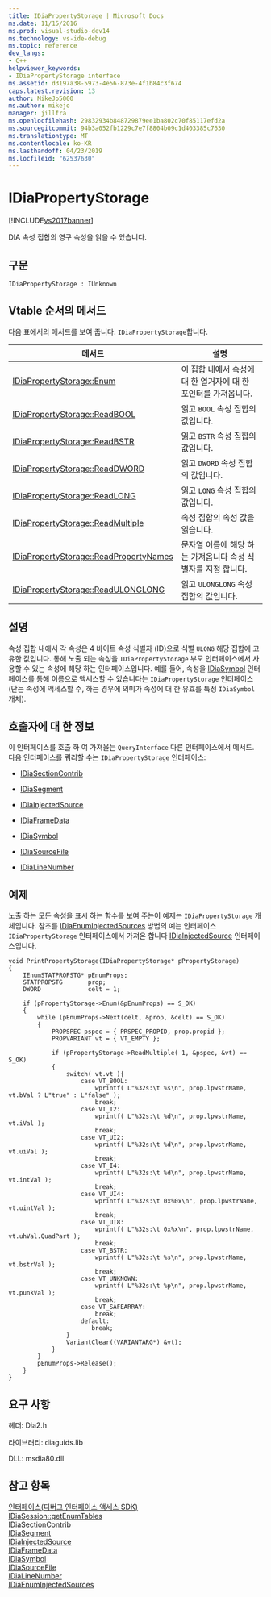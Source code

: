 ```yaml
---
title: IDiaPropertyStorage | Microsoft Docs
ms.date: 11/15/2016
ms.prod: visual-studio-dev14
ms.technology: vs-ide-debug
ms.topic: reference
dev_langs:
- C++
helpviewer_keywords:
- IDiaPropertyStorage interface
ms.assetid: d3197a38-5973-4e56-873e-4f1b84c3f674
caps.latest.revision: 13
author: MikeJo5000
ms.author: mikejo
manager: jillfra
ms.openlocfilehash: 29832934b848729879ee1ba802c70f85117efd2a
ms.sourcegitcommit: 94b3a052fb1229c7e7f8804b09c1d403385c7630
ms.translationtype: MT
ms.contentlocale: ko-KR
ms.lasthandoff: 04/23/2019
ms.locfileid: "62537630"
---
```

# <a name="idiapropertystorage"></a>IDiaPropertyStorage
[!INCLUDE[vs2017banner](../../includes/vs2017banner.md)]

DIA 속성 집합의 영구 속성을 읽을 수 있습니다.  
  
## <a name="syntax"></a>구문  
  
```  
IDiaPropertyStorage : IUnknown  
```  
  
## <a name="methods-in-vtable-order"></a>Vtable 순서의 메서드  
 다음 표에서의 메서드를 보여 줍니다. `IDiaPropertyStorage`합니다.  
  
|메서드|설명|  
|------------|-----------------|  
|[IDiaPropertyStorage::Enum](../../debugger/debug-interface-access/idiapropertystorage-enum.md)|이 집합 내에서 속성에 대 한 열거자에 대 한 포인터를 가져옵니다.|  
|[IDiaPropertyStorage::ReadBOOL](../../debugger/debug-interface-access/idiapropertystorage-readbool.md)|읽고 `BOOL` 속성 집합의 값입니다.|  
|[IDiaPropertyStorage::ReadBSTR](../../debugger/debug-interface-access/idiapropertystorage-readbstr.md)|읽고 `BSTR` 속성 집합의 값입니다.|  
|[IDiaPropertyStorage::ReadDWORD](../../debugger/debug-interface-access/idiapropertystorage-readdword.md)|읽고 `DWORD` 속성 집합의 값입니다.|  
|[IDiaPropertyStorage::ReadLONG](../../debugger/debug-interface-access/idiapropertystorage-readlong.md)|읽고 `LONG` 속성 집합의 값입니다.|  
|[IDiaPropertyStorage::ReadMultiple](../../debugger/debug-interface-access/idiapropertystorage-readmultiple.md)|속성 집합의 속성 값을 읽습니다.|  
|[IDiaPropertyStorage::ReadPropertyNames](../../debugger/debug-interface-access/idiapropertystorage-readpropertynames.md)|문자열 이름에 해당 하는 가져옵니다 속성 식별자를 지정 합니다.|  
|[IDiaPropertyStorage::ReadULONGLONG](../../debugger/debug-interface-access/idiapropertystorage-readulonglong.md)|읽고 `ULONGLONG` 속성 집합의 값입니다.|  
  
## <a name="remarks"></a>설명  
 속성 집합 내에서 각 속성은 4 바이트 속성 식별자 (ID)으로 식별 `ULONG` 해당 집합에 고유한 값입니다. 통해 노출 되는 속성을 `IDiaPropertyStorage` 부모 인터페이스에서 사용할 수 있는 속성에 해당 하는 인터페이스입니다. 예를 들어, 속성을 [IDiaSymbol](../../debugger/debug-interface-access/idiasymbol.md) 인터페이스를 통해 이름으로 액세스할 수 있습니다는 `IDiaPropertyStorage` 인터페이스 (단는 속성에 액세스할 수, 하는 경우에 의미가 속성에 대 한 유효를 특정 `IDiaSymbol` 개체).  
  
## <a name="notes-for-callers"></a>호출자에 대 한 정보  
 이 인터페이스를 호출 하 여 가져올는 `QueryInterface` 다른 인터페이스에서 메서드. 다음 인터페이스를 쿼리할 수는 `IDiaPropertyStorage` 인터페이스:  
  
- [IDiaSectionContrib](../../debugger/debug-interface-access/idiasectioncontrib.md)  
  
- [IDiaSegment](../../debugger/debug-interface-access/idiasegment.md)  
  
- [IDiaInjectedSource](../../debugger/debug-interface-access/idiainjectedsource.md)  
  
- [IDiaFrameData](../../debugger/debug-interface-access/idiaframedata.md)  
  
- [IDiaSymbol](../../debugger/debug-interface-access/idiasymbol.md)  
  
- [IDiaSourceFile](../../debugger/debug-interface-access/idiasourcefile.md)  
  
- [IDiaLineNumber](../../debugger/debug-interface-access/idialinenumber.md)  
  
## <a name="example"></a>예제  
 노출 하는 모든 속성을 표시 하는 함수를 보여 주는이 예제는 `IDiaPropertyStorage` 개체입니다. 참조를 [IDiaEnumInjectedSources](../../debugger/debug-interface-access/idiaenuminjectedsources.md) 방법의 예는 인터페이스 `IDiaPropertyStorage` 인터페이스에서 가져온 합니다 [IDiaInjectedSource](../../debugger/debug-interface-access/idiainjectedsource.md) 인터페이스입니다.  
  
```cpp#  
void PrintPropertyStorage(IDiaPropertyStorage* pPropertyStorage)  
{  
    IEnumSTATPROPSTG* pEnumProps;  
    STATPROPSTG       prop;  
    DWORD             celt = 1;  
  
    if (pPropertyStorage->Enum(&pEnumProps) == S_OK)  
    {  
        while (pEnumProps->Next(celt, &prop, &celt) == S_OK)  
        {  
            PROPSPEC pspec = { PRSPEC_PROPID, prop.propid };  
            PROPVARIANT vt = { VT_EMPTY };  
  
            if (pPropertyStorage->ReadMultiple( 1, &pspec, &vt) == S_OK)  
            {  
                switch( vt.vt ){  
                    case VT_BOOL:  
                        wprintf( L"%32s:\t %s\n", prop.lpwstrName, vt.bVal ? L"true" : L"false" );  
                        break;  
                    case VT_I2:  
                        wprintf( L"%32s:\t %d\n", prop.lpwstrName, vt.iVal );  
                        break;  
                    case VT_UI2:  
                        wprintf( L"%32s:\t %d\n", prop.lpwstrName, vt.uiVal );  
                        break;  
                    case VT_I4:  
                        wprintf( L"%32s:\t %d\n", prop.lpwstrName, vt.intVal );  
                        break;  
                    case VT_UI4:  
                        wprintf( L"%32s:\t 0x%0x\n", prop.lpwstrName, vt.uintVal );  
                        break;  
                    case VT_UI8:  
                        wprintf( L"%32s:\t 0x%x\n", prop.lpwstrName, vt.uhVal.QuadPart );  
                        break;  
                    case VT_BSTR:  
                        wprintf( L"%32s:\t %s\n", prop.lpwstrName, vt.bstrVal );  
                        break;  
                    case VT_UNKNOWN:  
                        wprintf( L"%32s:\t %p\n", prop.lpwstrName, vt.punkVal );  
                        break;  
                    case VT_SAFEARRAY:  
                        break;  
                    default:  
                       break;  
                }  
                VariantClear((VARIANTARG*) &vt);  
            }  
        }  
        pEnumProps->Release();  
    }  
}  
```  
  
## <a name="requirements"></a>요구 사항  
 헤더: Dia2.h  
  
 라이브러리: diaguids.lib  
  
 DLL: msdia80.dll  
  
## <a name="see-also"></a>참고 항목  
 [인터페이스(디버그 인터페이스 액세스 SDK)](../../debugger/debug-interface-access/interfaces-debug-interface-access-sdk.md)   
 [IDiaSession::getEnumTables](../../debugger/debug-interface-access/idiasession-getenumtables.md)   
 [IDiaSectionContrib](../../debugger/debug-interface-access/idiasectioncontrib.md)   
 [IDiaSegment](../../debugger/debug-interface-access/idiasegment.md)   
 [IDiaInjectedSource](../../debugger/debug-interface-access/idiainjectedsource.md)   
 [IDiaFrameData](../../debugger/debug-interface-access/idiaframedata.md)   
 [IDiaSymbol](../../debugger/debug-interface-access/idiasymbol.md)   
 [IDiaSourceFile](../../debugger/debug-interface-access/idiasourcefile.md)   
 [IDiaLineNumber](../../debugger/debug-interface-access/idialinenumber.md)   
 [IDiaEnumInjectedSources](../../debugger/debug-interface-access/idiaenuminjectedsources.md)
